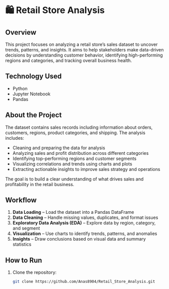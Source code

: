 # 🛍️ Retail Store Analysis

## Overview

This project focuses on analyzing a retail store’s sales dataset to uncover trends, patterns, and insights. It aims to help stakeholders make data-driven decisions by understanding customer behavior, identifying high-performing regions and categories, and tracking overall business health.

## Technology Used

- Python  
- Jupyter Notebook  
- Pandas  

## About the Project

The dataset contains sales records including information about orders, customers, regions, product categories, and shipping. The analysis includes:

- Cleaning and preparing the data for analysis
- Analyzing sales and profit distribution across different categories
- Identifying top-performing regions and customer segments
- Visualizing correlations and trends using charts and plots
- Extracting actionable insights to improve sales strategy and operations

The goal is to build a clear understanding of what drives sales and profitability in the retail business.

## Workflow

1. **Data Loading** – Load the dataset into a Pandas DataFrame  
2. **Data Cleaning** – Handle missing values, duplicates, and format issues  
3. **Exploratory Data Analysis (EDA)** – Explore data by region, category, and segment  
4. **Visualization** – Use charts to identify trends, patterns, and anomalies  
5. **Insights** – Draw conclusions based on visual data and summary statistics  

## How to Run

1. Clone the repository:
   ```bash
   git clone https://github.com/Anas8904/Retail_Store_Analysis.git
